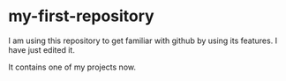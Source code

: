 # my-first-repository
I am using this repository to get familiar with github by using its features.
I have just edited it.

It contains one of my projects now.
